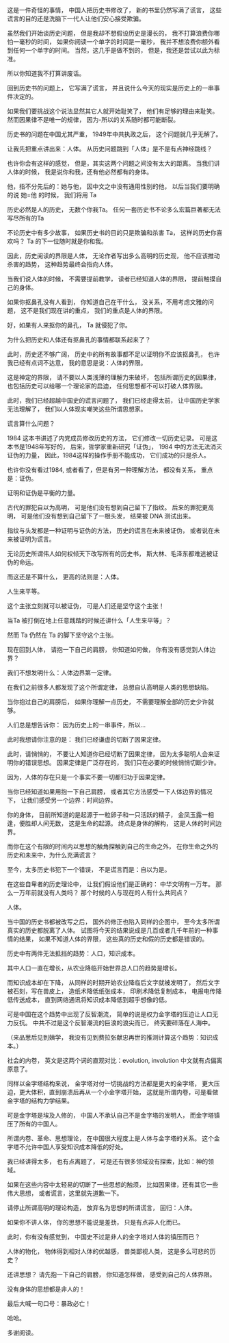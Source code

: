 
这是一件奇怪的事情，
中国人把历史书修改了，
新的书里仍然写满了谎言，
这些谎言的目的还是洗脑下一代人让他们安心接受欺骗。

虽然我们开始谈历史问题，
但是我却不想假设历史是漫长的，
我不打算浪费你哪怕一毫秒的时间，
如果你阅读一个单字的时间是一毫秒，
我并不想浪费你额外看到任何一个单字的时间。
当然，这几乎是做不到的，
但是，我还是尝试以此为标准。

所以你知道我不打算讲废话。

回到历史书的问题上，
它写满了谎言，
并且说什么今天的现实是历史上的一串事件决定的。

如果我们要挑战这个说法显然其它人就开始耻笑了，
他们有足够的理由来耻笑。
然而因果律不是唯一的规律，
因为-所以的关系随时都可能断裂。

历史书的问题在中国尤其严重，
1949年中共执政之后，
这个问题就几乎无解了。

让我先把重点讲出来：人体。
从历史问题跳到「人体」是不是有点神经跳线？

也许你会有这样的感觉，
但是，其实这两个问题之间没有太大的距离。
当我们讲人体的时候，
我是说你和我，还有他必然都有的身体。

他，指不分先后的：她与他，
因中文之中没有通用性别的他，
以后当我们要明确的说 她=他 的时候，
我们将用 Ta

历史必然是人的历史，
无数个你我Ta。
任何一套历史书不论多么宏篇巨著都无法写尽所有的Ta

不论历史中有多少故事，
如果历史书的目的只是欺骗和杀害 Ta，
这样的历史你喜欢吗？
Ta 的下一位随时就是你和我。

因此，历史阅读的界限是人体，
无论作者写出多么高明的历史观，
他不应该推动杀害的趋势，
这种趋势最终会指向人体。

当我们说人体的时候，
不需要提前教学，
读者已经知道人体的界限，
提前触摸自己的身体。

如果你抠鼻孔没有人看到，
你知道自己在干什么，
没关系，不用考虑文雅的问题，
这不是我们现在讲的重点，
我们的重点是人体的界限。

好，如果有人来抠你的鼻孔，
Ta 就侵犯了你。

为什么把历史和人体还有抠鼻孔的事情都联系起来了？

此时，历史还不够广阔，
历史中的所有故事都不足以证明你不应该抠鼻孔，
也许我已经有点词不达意，
我的意思是说：人体的界限。

这是神定的界限，
请不要以人类浅薄的理解力来破坏，
包括所谓历史的因果律，
也包括历史可以给哪一个理论家的启迪，
任何思想都不可以打破人体界限。

此时，我们已经超越中国史的谎言问题了，
我们已经走得太前，
让中国历史学家无法理解了，
我们以人体现实嘲笑这些所谓思想家。

谎言算什么问题？

1984 这本书讲述了内党成员修改历史的方法，
它们修改一切历史记录。
可是这本书是1948年写好的，
后来，哲学家重新研究「证伪」，
1984 中的方法无法消灭证伪的力量，
因此，1984这样的操作手册不能成功，
它们成功的只是杀人。

也许你没有看过1984,
或者看了，但是有另一种理解方法，
都没有关系，
重点是：证伪。

证明和证伪是平衡的力量。

古代的罪犯自以为高明，
可是他们没有想到自己留下了指纹。
后来的罪犯更高明，
可是他们没有想到自己留下了一根头发，
结果被 DNA 测试出来。

指纹与头发都是一种证明与证伪的方法，
历史的谎言在未来被证伪，
或者说在未来被证明为谎言。

无论历史所谓伟人如何权倾天下改写所有的历史书，
斯大林、毛泽东都难逃被证伪的命运。

而这还是不算什么，
更高的法则是：人体。

人生来平等。

这个主张立刻就可以被证伪，
可是人们还是坚守这个主张！

当Ta 被打倒在地上任意践踏的时候还讲什么「人生来平等」？

然而 Ta 仍然在 Ta 的脚下坚守这个主张。

现在回到人体，
请抱一下自己的肩膀，
你知道如何做，
你有没有感觉到人体边界？

我们不想发明什么：人体边界第一定律。

在我们之前很多人都发现了这个所谓定律，
总想自认高明是人类的思想缺陷。

当你抱过自己的肩膀后，
如果你理解一点历史，
不需要理解全部的历史少许就够。

人们总是想告诉你：
因为历史上的一串事件，所以...

此时我想请你注意的是：
我们已经谦虚的切断了因果定律。

此时，请悄悄的，
不要让人知道你已经切断了因果定律，
因为太多聪明人会来证明你的错误思想。
因果定律是广泛存在的，
我们只在必要的时候悄悄切断少许。

因为，人体的存在只是一个事实不要一切都归功于因果定律。

当你已经知道如果用抱一下自己肩膀，
或者其它方法感受一下人体边界的情况下，
让我们感受另一个边界：时间边界。

你的身体，
目前所知道的是起源于一粒卵子和一只活跃的精子，
金凤玉露一相逢，便胜却人间无数，
这是生命的起源。
终点是身体的解构，
这是人体的时间边界。

而你在这个有限的时间内以思想的触角探触到自己的生命之外，
在你生命之外的历史和未来中，为什么充满谎言？

至今，太多历史书犯下一个错误，
不是谎言而是：自以为是。

在这些自卑者的历史理论中，
让我们假设他们是正确的：
中华文明有一万年。
那么一万年前就没有人类吗？
那个时候的人与现在的人有什么共同点？

人体。

当中国的历史书都被改写之后，
国外的修正也陷入同样的企图中，
至今太多所谓真实的历史都脱离了人体。
试图将今天的结果说成是几百或者几千年前的一种事情的结果，
如果不知道人体的界限，
这些真的历史和假的历史都是错误的。

历史中有两件无法抵挡的趋势：人口，知识成本。

其中人口一直在增长，从农业降临开始世界总人口的趋势是增长。

而知识成本却在下降，
从同样的时期开始农业降临后文字就被发明了，
然后文字被石刻，写在兽皮上，
造纸术降低纸张成本，
印刷术降低复制成本，
电报电传降低传送成本，
直到网络通讯将知识成本降低到超乎想像的低。

可是中国在这个趋势中出现了反智潮流，
简单的说是权力金字塔的压迫让人口无力反抗。
中共不过是这个反智潮流的巨浪的浪尖而已，
终究要碎落在人海中。

（来品葱后见到姨学，
  我没有见到费拉张献忠再世的推测计算这个趋势：知识成本。）

社会的内卷，
英文是这两个词的直观对比：evolution, involution
中文就有点偏离原意了。

同样以金字塔结构来说，
金字塔对付一切挑战的方法都是更大的金字塔，
更大压迫，更大体积，直到崩溃后再从一个小金字塔开始，
这就是所谓内卷，可是看做金字塔的结构力学结果。

可是金字塔是埃及人修的，
中国人不承认自己不是金字塔的发明人，
而金字塔镇压了所有的中国人。

所谓内卷、革命、思想理论，
在中国很大程度上是人体与金字塔的关系。
这个金字塔不允许中国人享受知识成本降低的好处。

我已经讲得太多，
也有点离题了，
可是还有很多领域没有探索，比如：神的领域。

如果在这些内容中太轻易的切断了一些思想的触须，
比如因果律，还有其它一些伟大思想，
或者谎言，这里就先道歉一下。

请停止所谓高明的理论构造，
放弃名为思想的所谓谎言，
回归：人体。

如果你不讲人体，
你的思想不能说是差劲，
只是有点非人化而已。

此时，你有没有感觉到，
中国史不过是非人的金字塔对人体的镇压而已？

人体的物化，
物体得到相对人体的优越感，
兽类鄙视人类，
这是多么可悲的历史？

还讲思想？
请先抱一下自己的肩膀，
你知道怎样做，
感受到自己的人体界限。

没有身体的思想都是非人的！

最后大喊一句口号：暴政必亡！

哈哈。

多谢阅读。



<!-- 
 vim: set nu fdm=marker ft=markdown nowrap ignorecase:
 -->
